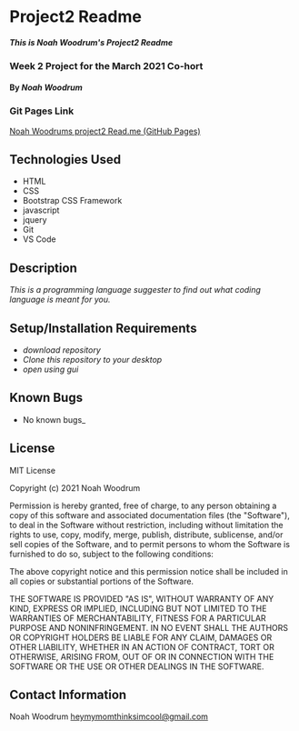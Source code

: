# Project2 Readme

#### _This is Noah Woodrum's Project2 Readme_
### Week 2 Project for the March 2021 Co-hort 
#### By _**Noah Woodrum**_

### Git Pages Link
[Noah Woodrums project2 Read.me (GitHub Pages)](NoahWoodrum.github.io/project2)

## Technologies Used

* HTML
* CSS
* Bootstrap CSS Framework
* javascript
* jquery
* Git
* VS Code

## Description

_This is a programming language suggester to find out what coding language is meant for you._

## Setup/Installation Requirements

* _download repository_
* _Clone this repository to your desktop_
* _open using gui_

## Known Bugs

* No known bugs_

## License 

MIT License

Copyright (c) 2021 Noah Woodrum

Permission is hereby granted, free of charge, to any person obtaining a copy
of this software and associated documentation files (the "Software"), to deal
in the Software without restriction, including without limitation the rights
to use, copy, modify, merge, publish, distribute, sublicense, and/or sell
copies of the Software, and to permit persons to whom the Software is
furnished to do so, subject to the following conditions:

The above copyright notice and this permission notice shall be included in all
copies or substantial portions of the Software.

THE SOFTWARE IS PROVIDED "AS IS", WITHOUT WARRANTY OF ANY KIND, EXPRESS OR
IMPLIED, INCLUDING BUT NOT LIMITED TO THE WARRANTIES OF MERCHANTABILITY,
FITNESS FOR A PARTICULAR PURPOSE AND NONINFRINGEMENT. IN NO EVENT SHALL THE
AUTHORS OR COPYRIGHT HOLDERS BE LIABLE FOR ANY CLAIM, DAMAGES OR OTHER
LIABILITY, WHETHER IN AN ACTION OF CONTRACT, TORT OR OTHERWISE, ARISING FROM,
OUT OF OR IN CONNECTION WITH THE SOFTWARE OR THE USE OR OTHER DEALINGS IN THE
SOFTWARE. 

## Contact Information

Noah Woodrum heymymomthinksimcool@gmail.com